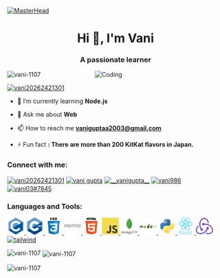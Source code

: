 
[![MasterHead](https://ciracollege.com/wp-content/uploads/2020/11/emile-perron-xrVDYZRGdw4-unsplash-scaled.jpg)](https://Vani-1107.io)
<h1 align="center">Hi 👋, I'm Vani</h1>
<h3 align="center">A passionate learner</h3>
<img align="right" alt="Coding" width="300" src="https://encrypted-tbn0.gstatic.com/images?q=tbn:ANd9GcRoAHwJd9VHDQhNiHMEcQXpUEOKgUG-1h316g&usqp=CAU">

<p align="left"> <img src="https://komarev.com/ghpvc/?username=vani-1107&label=Profile%20views&color=0e75b6&style=flat" alt="vani-1107" /> </p>

<p align="left"> <a href="https://twitter.com/vani20262421301" target="blank"><img src="https://img.shields.io/twitter/follow/vani20262421301?logo=twitter&style=for-the-badge" alt="vani20262421301" /></a> </p>

- 🌱 I’m currently learning **Node.js**

- 💬 Ask me about **Web**

- 📫 How to reach me **vaniguptaa2003@gmail.com**

- ⚡ Fun fact **: There are more than 200 KitKat flavors in Japan.**

<h3 align="left">Connect with me:</h3>
<p align="left">
<a href="https://twitter.com/vani20262421301" target="blank"><img align="center" src="https://raw.githubusercontent.com/rahuldkjain/github-profile-readme-generator/master/src/images/icons/Social/twitter.svg" alt="vani20262421301" height="30" width="40" /></a>
<a href="https://linkedin.com/in/vani gupta" target="blank"><img align="center" src="https://raw.githubusercontent.com/rahuldkjain/github-profile-readme-generator/master/src/images/icons/Social/linked-in-alt.svg" alt="vani gupta" height="30" width="40" /></a>
<a href="https://instagram.com/__vanigupta__" target="blank"><img align="center" src="https://raw.githubusercontent.com/rahuldkjain/github-profile-readme-generator/master/src/images/icons/Social/instagram.svg" alt="__vanigupta__" height="30" width="40" /></a>
<a href="https://www.leetcode.com/vani986" target="blank"><img align="center" src="https://raw.githubusercontent.com/rahuldkjain/github-profile-readme-generator/master/src/images/icons/Social/leet-code.svg" alt="vani986" height="30" width="40" /></a>
<a href="https://discord.gg/vani03#7845" target="blank"><img align="center" src="https://raw.githubusercontent.com/rahuldkjain/github-profile-readme-generator/master/src/images/icons/Social/discord.svg" alt="vani03#7845" height="30" width="40" /></a>
</p>

<h3 align="left">Languages and Tools:</h3>
<p align="left"> <a href="https://www.cprogramming.com/" target="_blank" rel="noreferrer"> <img src="https://raw.githubusercontent.com/devicons/devicon/master/icons/c/c-original.svg" alt="c" width="40" height="40"/> </a> <a href="https://www.w3schools.com/cpp/" target="_blank" rel="noreferrer"> <img src="https://raw.githubusercontent.com/devicons/devicon/master/icons/cplusplus/cplusplus-original.svg" alt="cplusplus" width="40" height="40"/> </a> <a href="https://www.w3schools.com/css/" target="_blank" rel="noreferrer"> <img src="https://raw.githubusercontent.com/devicons/devicon/master/icons/css3/css3-original-wordmark.svg" alt="css3" width="40" height="40"/> </a> <a href="https://expressjs.com" target="_blank" rel="noreferrer"> <img src="https://raw.githubusercontent.com/devicons/devicon/master/icons/express/express-original-wordmark.svg" alt="express" width="40" height="40"/> </a> <a href="https://www.w3.org/html/" target="_blank" rel="noreferrer"> <img src="https://raw.githubusercontent.com/devicons/devicon/master/icons/html5/html5-original-wordmark.svg" alt="html5" width="40" height="40"/> </a> <a href="https://developer.mozilla.org/en-US/docs/Web/JavaScript" target="_blank" rel="noreferrer"> <img src="https://raw.githubusercontent.com/devicons/devicon/master/icons/javascript/javascript-original.svg" alt="javascript" width="40" height="40"/> </a> <a href="https://www.mongodb.com/" target="_blank" rel="noreferrer"> <img src="https://raw.githubusercontent.com/devicons/devicon/master/icons/mongodb/mongodb-original-wordmark.svg" alt="mongodb" width="40" height="40"/> </a> <a href="https://nodejs.org" target="_blank" rel="noreferrer"> <img src="https://raw.githubusercontent.com/devicons/devicon/master/icons/nodejs/nodejs-original-wordmark.svg" alt="nodejs" width="40" height="40"/> </a> <a href="https://www.python.org" target="_blank" rel="noreferrer"> <img src="https://raw.githubusercontent.com/devicons/devicon/master/icons/python/python-original.svg" alt="python" width="40" height="40"/> </a> <a href="https://reactjs.org/" target="_blank" rel="noreferrer"> <img src="https://raw.githubusercontent.com/devicons/devicon/master/icons/react/react-original-wordmark.svg" alt="react" width="40" height="40"/> </a> <a href="https://redux.js.org" target="_blank" rel="noreferrer"> <img src="https://raw.githubusercontent.com/devicons/devicon/master/icons/redux/redux-original.svg" alt="redux" width="40" height="40"/> </a> <a href="https://tailwindcss.com/" target="_blank" rel="noreferrer"> <img src="https://www.vectorlogo.zone/logos/tailwindcss/tailwindcss-icon.svg" alt="tailwind" width="40" height="40"/> </a> </p>

<p><img align="left" src="https://github-readme-stats.vercel.app/api/top-langs?username=vani-1107&show_icons=true&locale=en&layout=compact" alt="vani-1107" /></p>

<p>&nbsp;<img align="center" src="https://github-readme-stats.vercel.app/api?username=vani-1107&show_icons=true&locale=en" alt="vani-1107" /></p>

<p><img align="center" src="https://github-readme-streak-stats.herokuapp.com/?user=vani-1107&" alt="vani-1107" /></p>
